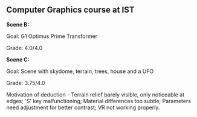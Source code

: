 ## Computer Graphics course at IST

**Scene B:**

Goal: G1 Optimus Prime Transformer

Grade: 4.0/4.0

**Scene C:**

Goal: Scene with skydome, terrain, trees, house and a UFO

Grade: 3.75/4.0

Motivation of deduction -  Terrain relief barely visible, only noticeable at edges; 'S' key malfunctioning; 
Material differences too subtle; Parameters need adjustment for better contrast; VR not working properly.
